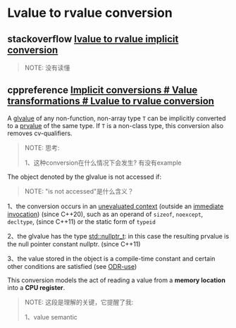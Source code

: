 # Lvalue to rvalue conversion



## stackoverflow [lvalue to rvalue implicit conversion](https://stackoverflow.com/questions/20850536/lvalue-to-rvalue-implicit-conversion)

> NOTE: 没有读懂



## cppreference [Implicit conversions # Value transformations # Lvalue to rvalue conversion](https://en.cppreference.com/w/cpp/language/implicit_conversion#Lvalue_to_rvalue_conversion)

A [glvalue](https://en.cppreference.com/w/cpp/language/value_category#glvalue) of any non-function, non-array type `T` can be implicitly converted to a [prvalue](https://en.cppreference.com/w/cpp/language/value_category#prvalue) of the same type. If `T` is a non-class type, this conversion also removes cv-qualifiers.

> NOTE: 思考:
>
> 1、这种conversion在什么情况下会发生? 有没有example
>
> 

The object denoted by the glvalue is not accessed if:

> NOTE: "is not accessed"是什么含义？

1、the conversion occurs in an [unevaluated context](https://en.cppreference.com/w/cpp/language/expressions#Unevaluated_expressions) (outside an [immediate invocation](https://en.cppreference.com/w/cpp/language/consteval)) (since C++20), such as an operand of `sizeof`, `noexcept`, `decltype`, (since C++11) or the static form of `typeid`

2、the glvalue has the type [std::nullptr_t](https://en.cppreference.com/w/cpp/types/nullptr_t): in this case the resulting prvalue is the null pointer constant nullptr.  (since C++11)

3、the value stored in the object is a compile-time constant and certain other conditions are satisfied (see [ODR-use](https://en.cppreference.com/w/cpp/language/definition#ODR-use))



This conversion models the act of reading a value from a **memory location** into a **CPU register**.

> NOTE: 这段是理解的关键，它提醒了我:
>
> 1、value semantic

